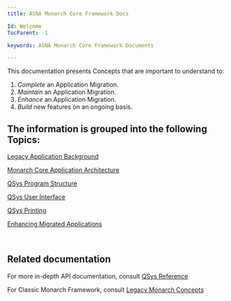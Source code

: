 ```yaml
---
title: ASNA Monarch Core Framework Docs

Id: Welcome
TocParent: -1

keywords: ASNA Monarch Core Framework Documents

---
```


This documentation presents Concepts that are important to understand to:

1. *Complete* an Application Migration.
2. *Maintain* an Application Migration.
3. *Enhance* an Application Migration.
4. *Build* new features on an ongoing basis.

## The information is grouped into the following Topics:

[Legacy Application Background](/concepts/background/background-overview.html)

[Monarch Core Application Architecture](/concepts/architecture/architecture-overview.html)

[QSys Program Structure](/concepts/program-structure/program-structure-overview.html)

[QSys User Interface](/concepts/user-interface/ui_overview.html)

[QSys Printing](/concepts/printing/printing_overview.html)

[Enhancing Migrated Applications](/concepts/enhancements/enhancements-overview.html)


<br>

## Related documentation
For more in-depth API documentation, consult [QSys Reference](/reference/reference-overview.html)

For Classic Monarch Framework, consult [Legacy Monarch Concepts](/concepts/MonarchFX/Welcome.html)


